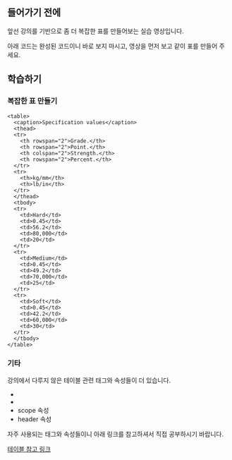 ## 들어가기 전에

앞선 강의를 기반으로 좀 더 복잡한 표를 만들어보는 실습 영상입니다.

아래 코드는 완성된 코드이니 바로 보지 마시고, 영상을 먼저 보고 같이 표를 만들어 주세요.

## 학습하기

### 복잡한 표 만들기

```
<table>
  <caption>Specification values</caption>
  <thead>
  <tr>
    <th rowspan="2">Grade.</th>
    <th rowspan="2">Point.</th>
    <th colspan="2">Strength.</th>
    <th rowspan="2">Percent.</th>
  </tr>
  <tr>
    <th>kg/mm</th>
    <th>lb/in</th>
  </tr>
  </thead>
  <tbody>
  <tr>
    <td>Hard</td>
    <td>0.45</td>
    <td>56.2</td>
    <td>80,000</td>
    <td>20</td>
  </tr>
  <tr>
    <td>Medium</td>
    <td>0.45</td>
    <td>49.2</td>
    <td>70,000</td>
    <td>25</td>
  </tr>
  <tr>
    <td>Soft</td>
    <td>0.45</td>
    <td>42.2</td>
    <td>60,000</td>
    <td>30</td>
  </tr>
  </tbody>
</table>
```

### 기타

강의에서 다루지 않은 테이블 관련 태그와 속성들이 더 있습니다.

+ <colgorup>
+ <col>
+ scope 속성
+ header 속성

자주 사용되는 태그와 속성들이니 아래 링크를 참고하셔서 직접 공부하시기 바랍니다.


[테이블 참고 링크](https://developer.mozilla.org/en-US/docs/Web/HTML/Element/table)


